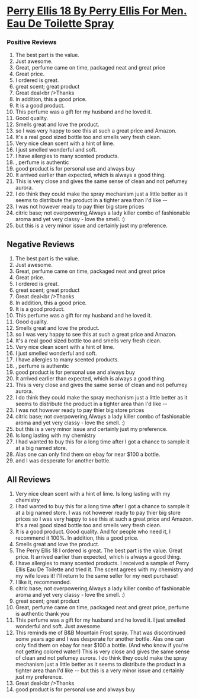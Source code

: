 # [Perry Ellis 18 By Perry Ellis For Men. Eau De Toilette Spray](https://products.checkmycream.com/products/Perry-Ellis-18-By-Perry-Ellis-For-Men.-Eau-De-Toilette-Spray.html)

### Positive Reviews

<ol>
      <li>The best part is the value.  </li>
      <li>Just awesome.</li>
      <li>Great, perfume came on time, packaged neat and great price</li>
      <li>Great price.  </li>
      <li>I ordered is great.</li>
      <li>great scent; great product</li>
      <li>Great deal&lt;br /&gt;Thanks</li>
      <li>In addition, this a good price.</li>
      <li>It is a good product.</li>
      <li>This perfume was a gift for my husband and he loved it.</li>
      <li>Good quality.</li>
      <li>Smells great and love the product.</li>
      <li>so I was very happy to see this at such a great price and Amazon.</li>
      <li>It&#x27;s a real good sized bottle too and smells very fresh clean.</li>
      <li>Very nice clean scent with a hint of lime.</li>
      <li>I just smelled wonderful and soft.</li>
      <li>I have allergies to many scented products.</li>
      <li>, perfume is authentic</li>
      <li>good product is for personal use and always buy</li>
      <li>It arrived earlier than expected, which is always a good thing.</li>
      <li>This is very close and gives the same sense of clean and not pefumey aurora.  </li>
      <li>I do think they could make the spray mechanism just a little better as it seems to distribute the product in a tighter area than I&#x27;d like --</li>
      <li>I was not however ready to pay thier big store prices</li>
      <li>citric base; not overpowering,Always a lady killer combo of fashionable aroma and yet very classy -  love the smell.  :)</li>
      <li>but this is a very minor issue and certainly just my preference.</li>
</ol>


<h2>Negative Reviews</h2>
<ol>
<li> The best part is the value.  </li>
<li> Just awesome.</li>
<li> Great, perfume came on time, packaged neat and great price</li>
<li> Great price.  </li>
<li> I ordered is great.</li>
<li> great scent; great product</li>
<li> Great deal&lt;br /&gt;Thanks</li>
<li> In addition, this a good price.</li>
<li> It is a good product.</li>
<li> This perfume was a gift for my husband and he loved it.</li>
<li> Good quality.</li>
<li> Smells great and love the product.</li>
<li> so I was very happy to see this at such a great price and Amazon.</li>
<li> It&#x27;s a real good sized bottle too and smells very fresh clean.</li>
<li> Very nice clean scent with a hint of lime.</li>
<li> I just smelled wonderful and soft.</li>
<li> I have allergies to many scented products.</li>
<li> , perfume is authentic</li>
<li> good product is for personal use and always buy</li>
<li> It arrived earlier than expected, which is always a good thing.</li>
<li> This is very close and gives the same sense of clean and not pefumey aurora.  </li>
<li> I do think they could make the spray mechanism just a little better as it seems to distribute the product in a tighter area than I&#x27;d like --</li>
<li> I was not however ready to pay thier big store prices</li>
<li> citric base; not overpowering,Always a lady killer combo of fashionable aroma and yet very classy -  love the smell.  :)</li>
<li> but this is a very minor issue and certainly just my preference.</li>
<li> Is long lasting with my chemistry</li>
<li> I had wanted to buy this for a long time after I got a chance to sample it at a big named store.</li>
<li> Alas one can only find them on ebay for near $100 a bottle.  </li>
<li> and I was desperate for another bottle.  </li>
</ol>

<h2>All Reviews</h2>

<ol>
    <li> Very nice clean scent with a hint of lime. Is long lasting with my chemistry</li>
    <li> I had wanted to buy this for a long time after I got a chance to sample it at a big named store. I was not however ready to pay thier big store prices so I was very happy to see this at such a great price and Amazon. It&#x27;s a real good sized bottle too and smells very fresh clean.</li>
    <li> It is a good product. Good quality. And for people who need it, I recommend it 100%. In addition, this a good price.</li>
    <li> Smells great and love the product.</li>
    <li> The Perry Ellis 18 I ordered is great. The best part is the value.  Great price.  It arrived earlier than expected, which is always a good thing.</li>
    <li> I have allergies to many scented products. I received a sample of Perry Ellis Eau De Toilette and tried it. The scent agrees with my chemistry and my wife loves it! I&#x27;ll return to the same seller for my next purchase!</li>
    <li> I like it, recommended.</li>
    <li> citric base; not overpowering,Always a lady killer combo of fashionable aroma and yet very classy -  love the smell.  :)</li>
    <li> great scent; great product</li>
    <li> Great, perfume came on time, packaged neat and great price, perfume is authentic thank you</li>
    <li> This perfume was a gift for my husband and he loved it. I just smelled wonderful and soft. Just awesome.</li>
    <li> This reminds me of B&amp;B Mountain Frost spray.  That was discontinued some years ago and I was desperate for another bottle.  Alas one can only find them on ebay for near $100 a bottle.  (And who know if you&#x27;re not getting colored water!)  This is very close and gives the same sense of clean and not pefumey aurora.  I do think they could make the spray mechanism just a little better as it seems to distribute the product in a tighter area than I&#x27;d like -- but this is a very minor issue and certainly just my preference.</li>
    <li> Great deal&lt;br /&gt;Thanks</li>
    <li> good product is for personal use and always buy</li>
</ol>




